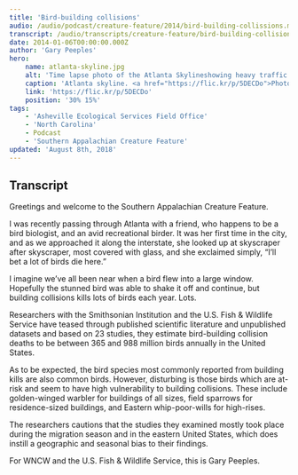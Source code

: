 ```yaml
---
title: 'Bird-building collisions'
audio: /audio/podcast/creature-feature/2014/bird-building-collissions.mp3
transcript: /audio/transcripts/creature-feature/bird-building-collisions.pdf
date: 2014-01-06T00:00:00.000Z
author: 'Gary Peeples'
hero:
    name: atlanta-skyline.jpg
    alt: 'Time lapse photo of the Atlanta Skylineshowing heavy traffic.'
    caption: 'Atlanta skyline. <a href="https://flic.kr/p/5DECDo">Photo</a> by Brendan Lim, CC BY-NC-ND 2.0.'
    link: 'https://flic.kr/p/5DECDo'
    position: '30% 15%'
tags:
    - 'Asheville Ecological Services Field Office'
    - 'North Carolina'
    - Podcast
    - 'Southern Appalachian Creature Feature'
updated: 'August 8th, 2018'
---
```


## Transcript

Greetings and welcome to the Southern Appalachian Creature Feature.

I was recently passing through Atlanta with a friend, who happens to be a bird biologist, and an avid recreational birder. It was her first time in the city, and as we approached it along the interstate, she looked up at skyscraper after skyscraper, most covered with glass, and she exclaimed simply, “I’ll bet a lot of birds die here.”

I imagine we’ve all been near when a bird flew into a large window. Hopefully the stunned bird was able to shake it off and continue, but building collisions kills lots of birds each year. Lots.

Researchers with the Smithsonian Institution and the U.S. Fish & Wildlife Service have teased through published scientific literature and unpublished datasets and based on 23 studies, they estimate bird-building collision deaths to be between 365 and 988 million birds annually in the United States.

As to be expected, the bird species most commonly reported from building kills are also common birds. However, disturbing is those birds which are at-risk and seem to have high vulnerability to building collisions. These include golden-winged warbler for buildings of all sizes, field sparrows for residence-sized buildings, and Eastern whip-poor-wills for high-rises.

The researchers cautions that the studies they examined mostly took place during the migration season and in the eastern United States, which does instill a geographic and seasonal bias to their findings.

For WNCW and the U.S. Fish & Wildlife Service, this is Gary Peeples.